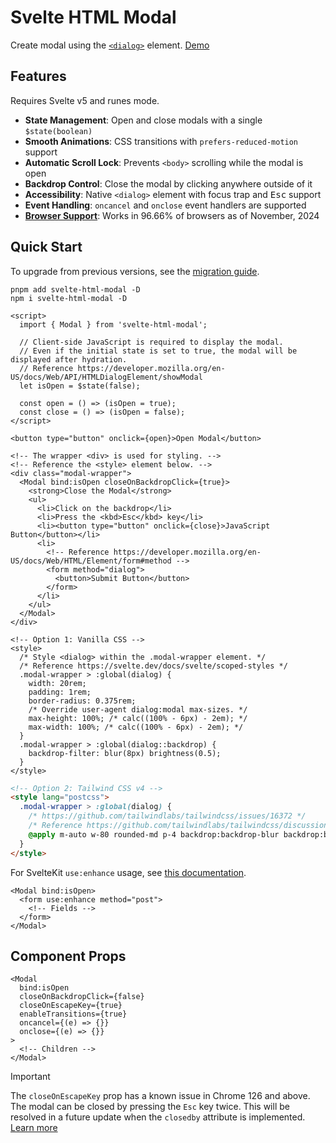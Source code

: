 # Svelte HTML Modal

Create modal using the [`<dialog>`] element. [Demo]

[`<dialog>`]: https://developer.mozilla.org/en-US/docs/Web/API/HTMLDialogElement
[demo]: https://svelte.dev/repl/7ffaea50f0c0466ea2b4be8e0aee20dd?version=5.2.7

## Features

Requires Svelte v5 and runes mode.

- **State Management**: Open and close modals with a single `$state(boolean)`
- **Smooth Animations**: CSS transitions with `prefers-reduced-motion` support
- **Automatic Scroll Lock**: Prevents `<body>` scrolling while the modal is open
- **Backdrop Control**: Close the modal by clicking anywhere outside of it
- **Accessibility**: Native `<dialog>` element with focus trap and <kbd>Esc</kbd> support
- **Event Handling**: `oncancel` and `onclose` event handlers are supported
- **[Browser Support]**: Works in 96.66% of browsers as of November, 2024

[Browser Support]: https://caniuse.com/dialog

## Quick Start

To upgrade from previous versions, see the [migration guide](/docs/migration.md).

```shell
pnpm add svelte-html-modal -D
npm i svelte-html-modal -D
```

```svelte
<script>
  import { Modal } from 'svelte-html-modal';

  // Client-side JavaScript is required to display the modal.
  // Even if the initial state is set to true, the modal will be displayed after hydration.
  // Reference https://developer.mozilla.org/en-US/docs/Web/API/HTMLDialogElement/showModal
  let isOpen = $state(false);

  const open = () => (isOpen = true);
  const close = () => (isOpen = false);
</script>

<button type="button" onclick={open}>Open Modal</button>

<!-- The wrapper <div> is used for styling. -->
<!-- Reference the <style> element below. -->
<div class="modal-wrapper">
  <Modal bind:isOpen closeOnBackdropClick={true}>
    <strong>Close the Modal</strong>
    <ul>
      <li>Click on the backdrop</li>
      <li>Press the <kbd>Esc</kbd> key</li>
      <li><button type="button" onclick={close}>JavaScript Button</button></li>
      <li>
        <!-- Reference https://developer.mozilla.org/en-US/docs/Web/HTML/Element/form#method -->
        <form method="dialog">
          <button>Submit Button</button>
        </form>
      </li>
    </ul>
  </Modal>
</div>

<!-- Option 1: Vanilla CSS -->
<style>
  /* Style <dialog> within the .modal-wrapper element. */
  /* Reference https://svelte.dev/docs/svelte/scoped-styles */
  .modal-wrapper > :global(dialog) {
    width: 20rem;
    padding: 1rem;
    border-radius: 0.375rem;
    /* Override user-agent dialog:modal max-sizes. */
    max-height: 100%; /* calc((100% - 6px) - 2em); */
    max-width: 100%; /* calc((100% - 6px) - 2em); */
  }
  .modal-wrapper > :global(dialog::backdrop) {
    backdrop-filter: blur(8px) brightness(0.5);
  }
</style>
```

```html
<!-- Option 2: Tailwind CSS v4 -->
<style lang="postcss">
  .modal-wrapper > :global(dialog) {
    /* https://github.com/tailwindlabs/tailwindcss/issues/16372 */
    /* Reference https://github.com/tailwindlabs/tailwindcss/discussions/15205 */
    @apply m-auto w-80 rounded-md p-4 backdrop:backdrop-blur backdrop:backdrop-brightness-50;
  }
</style>
```

For SvelteKit `use:enhance` usage, see [this documentation](/docs/form.md).

```svelte
<Modal bind:isOpen>
  <form use:enhance method="post">
    <!-- Fields -->
  </form>
</Modal>
```

## Component Props

```svelte
<Modal
  bind:isOpen
  closeOnBackdropClick={false}
  closeOnEscapeKey={true}
  enableTransitions={true}
  oncancel={(e) => {}}
  onclose={(e) => {}}
>
  <!-- Children -->
</Modal>
```

> [!IMPORTANT]  
> The `closeOnEscapeKey` prop has a known issue in Chrome 126 and above. The modal can be closed by pressing the `Esc` key twice. This will be resolved in a future update when the `closedby` attribute is implemented. [Learn more](https://github.com/hyunbinseo/svelte-html-modal/issues/6)
